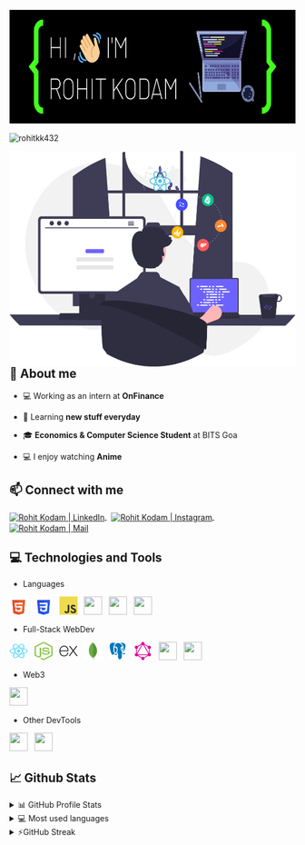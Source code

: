 <br />
<img src="./header.png" height="200px" width="100%" />

<p align="left"> <img src="https://komarev.com/ghpvc/?username=rohitkk432&label=Profile%20views&color=0e75b6&style=flat" alt="rohitkk432" /> </p>

 <img src="images/poster1.svg" alt="rohitkk432" align="right" height="380px" />

## 📖 About me

-   💻 Working as an intern at **OnFinance**

-   🌱 Learning **new stuff everyday**

-   🎓 **Economics &  Computer Science Student** at BITS Goa

-   💻 I enjoy watching **Anime**

<!-- -   ⚡ Fun fact  -->

## 📫 Connect with me

<p align="left">  
	<a href="https://www.linkedin.com/in/rohit-kodam-b81b95204/" target="_blank">
		<img align="center" height="30" width="30" src="https://www.svgrepo.com/show/157006/linkedin.svg" alt="Rohit Kodam | LinkedIn" />
	</a>
	&nbsp
	<a href="https://www.instagram.com/ryuk_432/" target="_blank">
		<img align="center" height="30" width="30" src="https://www.svgrepo.com/show/111199/instagram.svg" alt="Rohit Kodam | Instagram" />
	</a>
	&nbsp
	<a href="mailto:f20201141@goa.bits-pilani.ac.in">
		<img align="center" height="30" width="30" src="https://www.svgrepo.com/show/353812/google-gmail.svg" alt="Rohit Kodam | Mail" />
    	</a>
</p>  
  
## 💻 Technologies and Tools

- Languages
<p align="left">
	<img height="32" width="32" src="images/html5.svg" /> &nbsp
	<img height="32" width="32" src="images/css3.svg" /> &nbsp
	<img height="32" width="32" src="images/js.svg" /> &nbsp
	<img height="32" width="32" src="https://www.svgrepo.com/show/354478/typescript-icon.svg" /> &nbsp
	<img height="32" width="32" src="https://www.svgrepo.com/show/374016/python.svg" /> &nbsp
	<img height="32" width="32" src="https://upload.wikimedia.org/wikipedia/commons/1/18/C_Programming_Language.svg" /> &nbsp
</p>

- Full-Stack WebDev
<p align="left">
	<img height="32" width="32" src="images/react.svg" /> &nbsp
	<img height="32" width="32" src="images/nodejs.svg" /> &nbsp
	<img height="32" width="32" src="images/expressjs-icon.svg" /> &nbsp
	<img height="32" width="32" src="images/mongodb-icon.svg" /> &nbsp
	<img height="32" width="32" src="images/postgreSQL.svg" /> &nbsp
	<img height="32" width="32" src="images/graphql-icon.svg" /> &nbsp
	<img height="32" width="32" src="https://www.svgrepo.com/show/373554/django.svg" /> &nbsp
	<img height="32" width="32" src="https://www.svgrepo.com/show/306053/flask.svg" /> &nbsp
	
</p>

- Web3
<p align="left">
	<img height="32" width="32" src="https://www.svgrepo.com/show/374088/solidity.svg" /> &nbsp
</p>

- Other DevTools
<p align="left">
	<img height="32" width="32" src="https://www.svgrepo.com/show/353659/docker-icon.svg" /> &nbsp
	<img height="32" width="32" src="https://www.svgrepo.com/show/353983/kubernetes.svg" /> &nbsp
</p>

  
## 📈 Github Stats

<!-- https://github.com/anuraghazra/github-readme-stats -->
<details>
  <summary>📊 GitHub Profile Stats</summary>
  <br/>
  <a href="#"><img alt="rohitkk432's Github Stats" src="https://github-readme-stats.vercel.app/api?username=rohitkk432&show_icons=true&count_private=true&locale=en&layout=compact&theme=tokyonight" /></a>
</details>

<details> 
  <summary>💻 Most used languages</summary>
  <br/>
  <a href="#"><img alt="rohitkk432's Top Languages" src="https://github-readme-stats.vercel.app/api/top-langs/?username=rohitkk432&langs_count=10&layout=compact&theme=tokyonight" /></a>
  <br/>
  <b>Note:</b> This chart is only a metric of which languages my public code on GitHub consists of and does not reflect my experience or skill level.
</details>

<details>
  <summary>⚡GitHub Streak</summary>
  <br/>
  <a href="#"><img alt="rohitkk432's GitHub Streak" src="https://github-readme-streak-stats.herokuapp.com/?user=rohitkk432&theme=tokyonight" /></a>
</details>

<!-- Here are some ideas to get you started:

- 🔭 I’m currently working on ...
- 🌱 I’m currently learning ...
- 👯 I’m looking to collaborate on ...
- 🤔 I’m looking for help with ...
- 💬 Ask me about ...
- 📫 How to reach me: ...
- 😄 Pronouns: ...
- ⚡ Fun fact: ... -->
